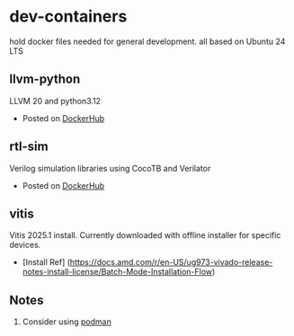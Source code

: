 # dev-containers
hold docker files needed for general development.  all based on Ubuntu 24 LTS


## llvm-python
LLVM 20 and python3.12
*  Posted on [DockerHub](https://hub.docker.com/repository/docker/tomkarolyshyn/llvm-python/general)


## rtl-sim
Verilog simulation libraries using CocoTB and Verilator
*  Posted on [DockerHub](https://hub.docker.com/repository/docker/tomkarolyshyn/rtl-sim/general)

## vitis
Vitis 2025.1 install.
Currently downloaded with offline installer for specific devices.
*  [Install Ref] (https://docs.amd.com/r/en-US/ug973-vivado-release-notes-install-license/Batch-Mode-Installation-Flow)


## Notes
1.  Consider using [podman](https://podman.io/)
